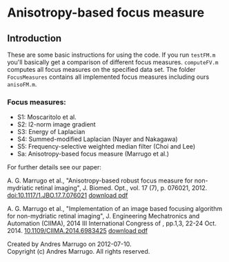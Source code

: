 Anisotropy-based focus measure
================

## Introduction

These are some basic instructions for using the code. If you run `testFM.m` you'll basically get a comparison of different focus measures. `computeFV.m` computes all focus measures on the specified data set. The folder `FocusMeasures` contains all implemented focus measures including ours `anisoFM.m`.


### Focus measures:
- S1:   Moscaritolo et al. 
- S2:   l2-norm image gradient
- S3:   Energy of Laplacian
- S4:   Summed-modified Laplacian (Nayer and Nakagawa)
- S5:   Frequency-selective weighted median filter (Choi and Lee)
- Sa:   Anisotropy-based focus measure (Marrugo et al.)

For further details see our paper:


A. G. Marrugo et al., &quot;Anisotropy-based robust focus measure for
non-mydriatic retinal imaging&quot;, J. Biomed. Opt., vol. 17 (7), p. 076021,
2012.
[doi:10.1117/1.JBO.17.7.076021](http://dx.doi.org/10.1117/1.JBO.17.7.076021)
[download pdf](https://github.com/downloads/agmarrugo/anisotropy-focus/J.%20Biomed.%20Opt._Marrugo_2012.pdf)

A. G. Marrugo et al., &quot;Implementation of an image based focusing algorithm for non-mydriatic retinal imaging&quot;, J. Engineering Mechatronics and Automation (CIIMA), 2014 III International Congress of , pp.1,3, 22-24 Oct. 2014.
[10.1109/CIIMA.2014.6983425](http://10.1109/CIIMA.2014.6983425)
[download pdf](https://github.com/agmarrugo/anisotropy-focus/releases/download/paper/Marrugo_2014.pdf)

Created by Andres Marrugo on 2012-07-10.   
Copyright (c)  Andres Marrugo. All rights reserved.
